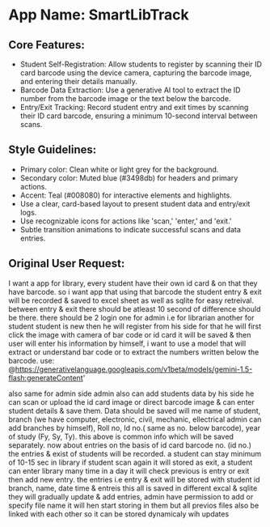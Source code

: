 # **App Name**: SmartLibTrack

## Core Features:

- Student Self-Registration: Allow students to register by scanning their ID card barcode using the device camera, capturing the barcode image, and entering their details manually.
- Barcode Data Extraction: Use a generative AI tool to extract the ID number from the barcode image or the text below the barcode.
- Entry/Exit Tracking: Record student entry and exit times by scanning their ID card barcode, ensuring a minimum 10-second interval between scans.

## Style Guidelines:

- Primary color: Clean white or light grey for the background.
- Secondary color: Muted blue (#3498db) for headers and primary actions.
- Accent: Teal (#008080) for interactive elements and highlights.
- Use a clear, card-based layout to present student data and entry/exit logs.
- Use recognizable icons for actions like 'scan,' 'enter,' and 'exit.'
- Subtle transition animations to indicate successful scans and data entries.

## Original User Request:
I want a app for library, every student have their own id card & on that they have barcode. so i want app that using that barcode the student entry & exit will be recorded & saved to excel sheet as well as sqlite for easy retreival. between entry & exit there should be atleast 10 second of difference should be there. there should be 2 login one for admin i.e for librarian another for student student is new then he will register from his side for that he will first click the image with camera of bar code or id card it will be saved & then user will enter his information by himself, i want to use a model that will extract or understand bar code or to extract the numbers written below the barcode.
use: @https://generativelanguage.googleapis.com/v1beta/models/gemini-1.5-flash:generateContent' 

also same for admin side admin also can add students data by his side he can scan or upload the id card image or direct barcode image & can enter student details & save them.
Data should be saved will me name of student, branch (we have computer, electronic, civil, mechanic, ellectrical admin can add branches by himself), Roll no, Id no.( same as no. below barcode), year of study (Fy, Sy, Ty). this above is common info which will be saved separately.
now about entries on the basis of id card barcode no. (id no.) the entries & exist of students will be recorded. a student can stay minimum of 10-15 sec in library if student scan again it will stored as exit, a student can enter library many time in a day it will check previous is entry or exit then add new entry. the entries i.e entry & exit will be stored with student id branch, name, date time & entreis this all is saved in different excal & sqlite they will gradually update & add entries, admin have permission to add or specify file name it will hen start storing in them but all previos files also be linked with each other so it can be stored dynamicaly wih updates
  